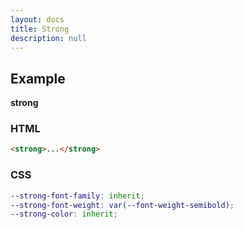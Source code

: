 ```yaml
---
layout: docs
title: Strong
description: null
---
```


## Example

<p><strong>strong</strong></p>

### HTML

```html
<strong>...</strong>
```

### CSS

```scss
--strong-font-family: inherit;
--strong-font-weight: var(--font-weight-semibold);
--strong-color: inherit;
```
